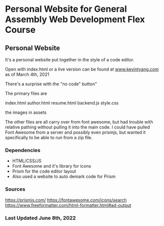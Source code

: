 # Personal Website for General Assembly Web Development Flex Course 
## Personal Website
It's a personal website put together in the style of a code editor. 

Open with index.html or a live version can be found at www.kevintyang.com as of March 4th, 2021

There's a surprise with the "no code" button"

The primary files are

index.html
author.html
resume.html
backend.js
style.css

the images in assets

The other files are all carry over from font awesome, but had trouble with relative pathing without pulling it into the main code. I could have pulled Font Awesome from a server and possibly even prismjs, but wanted it specifically to be able to run from a zip file. 

### Dependencies
* HTML/CSS/JS 
* Font Awesome and it's library for icons
* Prism for the code editor layout
* Also used a website to auto demark code for Prism

### Sources
https://prismjs.com/
https://fontawesome.com/icons/search
https://www.freeformatter.com/html-formatter.html#ad-output

### Last Updated June 8th, 2022